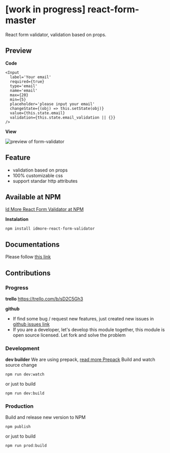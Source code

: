 # [work in progress] react-form-master

React form validator, validation based on props.

## Preview
**Code**

```
<Input 
  label='Your email'
  required={true}
  type='email'
  name='email'
  max={20}
  min={5}
  placeholder='please input your email'
  changeState={(obj) => this.setState(obj)}
  value={this.state.email}
  validation={this.state.email_validation || {}}
/>
```
**View**

![preview of form-validator](https://lh3.googleusercontent.com/qVPg81DI-W_NPPASH3Ms843f38rrK5IWP9Bmvdj0yDSFEUwcNHIqRHoEYF5MHaWR4Bne1-n36WSx8nVei_O8qFRi6SqyZ-RqR3GbRB3NSvd6ku7IACjzs6OerRFeUjXk-xTzXXwHpxC5zvwXulUmpEi6UDIEqOIEr0A4yEroSBjRPT5MsXAs5aNiaaNTQdn4WXXdig6OTtbSDATjMom4JU4UK46WJutgfHhciDQ-n4vWAv6dwzEflAHagcw9s9AH8JgKY9_qSt7V-QCFl5-yIdpbBhoB24I2J8Bx-Uf6APyvnqZqmcvMpVNLX_-0Zze41XN2NJaVgvGiiUVGt7nkNxMSHAIZMvhO_wIS3ihu9gRC08wI8hbrgQYrj58ClwG6sxE64ROpRKN4IanKFaYTWh5Q7Rv-oS-c7YFAiU5BglzL8Z_Nq0mfFsnBVArrklkyLywz--uvvJHxfSJ3ak8p3BQFmDJ6_7VNYDPdqEwH1UE0ntWPbyHVJIS7wTqTvZ4pCCZ7FZ81DbjhoxYpInsHvPpKYgJ8SJtthz1yjY_fN_onURaevf_rAdWycPub8jnaLG24YcYZ=w1532-h682)

## Feature
- validation based on props
- 100% customizable css
- support standar http attributes

## Available at NPM
<a target="_blank" href="https://www.npmjs.com/package/idmore-react-form-validator">Id More React Form Validator at NPM</a>

**Instalation**
```
npm install idmore-react-form-validator

```

## Documentations
Please follow [this link](https://github.com/idmore/idmore-react-form-validator/blob/master/docs/index.md)

## Contributions 

### Progress

**trello**
<a target="_blank" href="https://trello.com/b/sD2C5Gh3">https://trello.com/b/sD2C5Gh3</a>

**github**
- If find some bug / request new features, just created new issues in   <a href="https://github.com/idmore/idmore-react-form-validator/issues">github issues link</a>
- If you are a developer, let's develop this module together, this module is open source licensed. Let fork and solve the problem

### Development 
**dev builder**
We are using prepack, <a href="https://prepack.io/" target="_blank">read more Prepack</a>
Build and watch source change
```
npm run dev:watch
```
or just to build 
```
npm run dev:build
``` 

### Production 
Build and release new version to NPM
```
npm publish
```

or just to build
```
npm run prod:build
```



